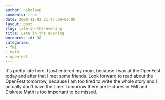 ```yaml
---
author: nikolavp
comments: true
date: 2008-11-02 21:47:00+00:00
layout: post
slug: late-in-the-evening
title: Late in the evening
wordpress_id: 30
categories:
- fmi
- math
- openfest
---
```


It's pretty late here. I just entered my room, because I was at the OpenFest today and after that I met some friends. Look forward to read about the OpenFest tomorrow, because I am too tired to write the whole story and I actually don't have the time. Tomorrow there are lectures in FMI and Diskrete Math is too important to be missed.
